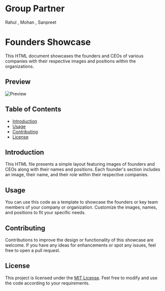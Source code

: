 # Group Partner

Rahul , Mohan , Sanpreet

# Founders Showcase

This HTML document showcases the founders and CEOs of various companies with their respective images and positions within the organizations.

## Preview

![Preview](preview.png)

## Table of Contents

- [Introduction](#introduction)
- [Usage](#usage)
- [Contributing](#contributing)
- [License](#license)

## Introduction

This HTML file presents a simple layout featuring images of founders and CEOs along with their names and positions. Each founder's section includes an image, their name, and their role within their respective companies.

## Usage

You can use this code as a template to showcase the founders or key team members of your company or organization. Customize the images, names, and positions to fit your specific needs. 

## Contributing

Contributions to improve the design or functionality of this showcase are welcome. If you have any ideas for enhancements or spot any issues, feel free to open a pull request.

## License

This project is licensed under the [MIT License](LICENSE). Feel free to modify and use the code according to your requirements.